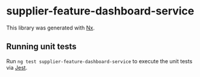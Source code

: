 # supplier-feature-dashboard-service

This library was generated with [Nx](https://nx.dev).

## Running unit tests

Run `ng test supplier-feature-dashboard-service` to execute the unit tests via [Jest](https://jestjs.io).
